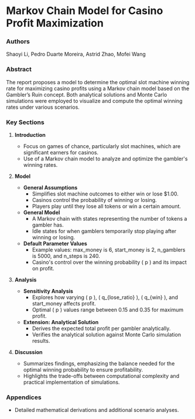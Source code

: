 
# Markov Chain Model for Casino Profit Maximization

### Authors
Shaoyi Li, Pedro Duarte Moreira, Astrid Zhao, Mofei Wang

### Abstract
The report proposes a model to determine the optimal slot machine winning rate for maximizing casino profits using a Markov chain model based on the Gambler’s Ruin concept. Both analytical solutions and Monte Carlo simulations were employed to visualize and compute the optimal winning rates under various scenarios.

### Key Sections
1. **Introduction**
   - Focus on games of chance, particularly slot machines, which are significant earners for casinos.
   - Use of a Markov chain model to analyze and optimize the gambler's winning rates.

2. **Model**
   - **General Assumptions**
     - Simplifies slot machine outcomes to either win or lose $1.00.
     - Casinos control the probability of winning or losing.
     - Players play until they lose all tokens or win a certain amount.
   - **General Model**
     - A Markov chain with states representing the number of tokens a gambler has.
     - Idle states for when gamblers temporarily stop playing after winning or losing.
   - **Default Parameter Values**
     - Example values: max_money is 6, start_money is 2, n_gamblers is 5000, and n_steps is 240.
     - Casino's control over the winning probability \( p \) and its impact on profit.

3. **Analysis**
   - **Sensitivity Analysis**
     - Explores how varying \( p \), \( q_{lose\_ratio} \), \( q_{win} \), and start_money affects profit.
     - Optimal \( p \) values range between 0.15 and 0.35 for maximum profit.
   - **Extension: Analytical Solution**
     - Derives the expected total profit per gambler analytically.
     - Verifies the analytical solution against Monte Carlo simulation results.

4. **Discussion**
   - Summarizes findings, emphasizing the balance needed for the optimal winning probability to ensure profitability.
   - Highlights the trade-offs between computational complexity and practical implementation of simulations.

### Appendices
- Detailed mathematical derivations and additional scenario analyses.
